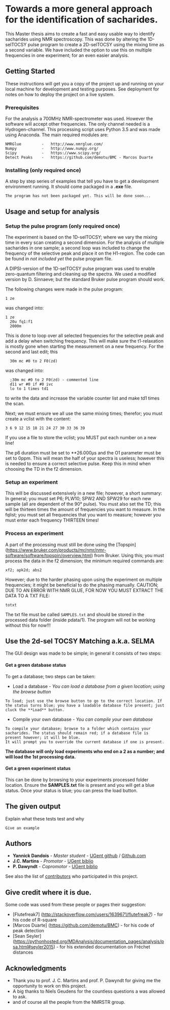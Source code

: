 # Towards a more general approach for the identification of sacharides.

This Master thesis aims to create a fast and easy usable way to identify sacharides using NMR spectroscopy.
This was done by altering the 1D-selTOCSY pulse program to create a 2D-selTOCSY using the mixing time as a second variable.
We have included the option to use this on multiple frequencies in one experiment; for an even easier analysis.

## Getting Started

These instructions will get you a copy of the project up and running on your local machine for development and testing purposes. See deployment for notes on how to deploy the project on a live system.

### Prerequisites

For the analysis a 700MHz NMR-spectrometer was used. However the software will accept other frequencies. The only channel needed is a Hydrogen-channel.
This processing script uses Python 3.5 and was made using Anaconda. The main required modules are:

```
NMRGlue			-	http://www.nmrglue.com/
Numpy			-	http://www.numpy.org/
Scipy			-	https://www.scipy.org/
Detect Peaks	-	https://github.com/demotu/BMC - Marcos Duarte

```

### Installing (only required once)

A step by step series of examples that tell you have to get a development environment running.
It should come packaged in a **.exe** file.

```
The program has not been packaged yet. This will be done soon...
```

## Usage and setup for analysis

### Setup the pulse program (only required once)

The experiment is based on the 1D-selTOCSY; where we vary the mixing time in every scan creating a second dimension.
For the analysis of multiple sacharides in one sample; a second loop was included to change the frequency of the selective peak and place it on the H1-region.
The code can be found in *not included yet* the pulse program file.

A DIPSI-version of the 1D-selTOCSY pulse program was used to enable zero-quantum filtering and cleaning up the spectra.
We used a modified version by D. Sinnaeve; but the standard Bruker pulse program should work.

The following changes were made in the pulse program:

```
1 ze
```
was changed into:
```
1 ze
  20u fq1:f1
  2000m
```
This is done to loop over all selected frequencies for the selective peak and add a delay when switching frequency. This will make sure the t1-relaxation is mostly gone when starting the measurement on a new frequency.
For the second and last edit; this
```
  30m mc #0 to 2 F0(zd)
```
was changed into:
```
  ;30m mc #0 to 2 F0(zd) - commented line
  d11 wr #0 if #0 ivc
  lo to 1 times td1	
```
to write the data and increase the variable counter list and make td1 times the scan.

Next; we must ensure we all use the same mixing times; therefor; you must create a vclist with the content:
```
3 6 9 12 15 18 21 24 27 30 33 36 39
```
If you use a file to store the vclist; you MUST put each number on a new line!

The p6 duration must be set to **26.000µs and the O1 parameter must be set to 0ppm.
This will mean the half of your spectra is useless; however this is needed to ensure a correct selective pulse. Keep this in mind when choosing the TD in the f2 dimension.

### Setup an experiment

This will be discussed extensively in a new file; however, a short summary:
In general; you must set P6; PLW10; SPW2 AND SPW29 for each new sample (all are dependent of the 90° pulse).
You must also set the TD; this will be thirteen times the amount of frequencies you want to measure.
In the fqlist; you must set all frequencies that you want to measure; however you must enter each frequency THIRTEEN times!

### Process an experiment

A part of the processing must still be done using the [Topspin] (https://www.bruker.com/products/mr/nmr/nmr-software/software/topspin/overview.html) from Bruker.
Using this; you must process the data in the f2 dimension; the minimum required commands are:

```
xf2; apk2d; abs2
```

However; due to the harder phasing upon using the experiment on multiple frequencies; it might be beneficial to do the phasing manually.
CAUTION; DUE TO AN ERROR WITH NMR GLUE, FOR NOW YOU MUST EXTRACT THE DATA TO A TXT FILE:
```
totxt
```
The txt file must be called ```SAMPLES.txt``` and should be stored in the processed data folder (inside pdata/1).
The program will not be working without this for now!!!

## Use the 2d-sel TOCSY Matching a.k.a. SELMA

The GUI design was made to be simple; in general it consists of two steps:

#### Get a green database status
To get a database; two steps can be taken:
* Load a database - *You can load a database from a given location; using the browse button*
```
To load; just use the browse button to go to the correct location. If the status turns blue; you have a loadable database file present; just cluck the **Load** button.
```
* Compile your own database - *You can compile your own database*
```
To compile your database; browse to a folder which contains your sacharides. The status should remain red; if a database file is present however; it will be blue.
It will prompt you to override the current database if one is present.
```
**The database will only load experiments who end on a 2 as a number; and will load the 1st processing data.**

#### Get a green experiment status
This can be done by browsing to your experiments processed folder location. Ensure the **SAMPLES.txt** file is present and you will get a blue status.
Once your status is blue; you can press the load button.

## The given output

Explain what these tests test and why

```
Give an example
```

## Authors

* **Yannick Dandois** 	- *Master student* 	- [UGent github](https://github.ugent.be/ydandois) / [Github.com](https://github.com/FramedYannick)
* **J.C. Martins** 		- *Promotor* 		- [UGent biblio](https://biblio.ugent.be/person/801000687646)
* **P. Dawyndt** 		- *Copromotor* 		- [UGent biblio](http://www.twist.ugent.be/index.php?page=personeel&ugentid=801001355633)

See also the list of [contributors](https://github.ugent.be/ydandois/Thesis-Source-Code/graphs/contributors) who participated in this project.

## Give credit where it is due.

Some code was used from these people or pages their suggestion:
* [Flutefreak7] (http://stackoverflow.com/users/1639671/flutefreak7) - for his code of R-square
* [Marcos Duarte] (https://github.com/demotu/BMC) - for his code of peak detection
* [Sean Seyler] (https://pythonhosted.org/MDAnalysis/documentation_pages/analysis/psa.html#seyler2015) - for his extended documentation on Fréchet distances

## Acknowledgments

* Thank you to prof. J. C. Martins and prof. P. Dawyndt for giving me the opportunity to work on this project.
* A big thanks to Niels Geudens for the countless questions a was allowed to ask.
* and of course all the people from the NMRSTR group.
